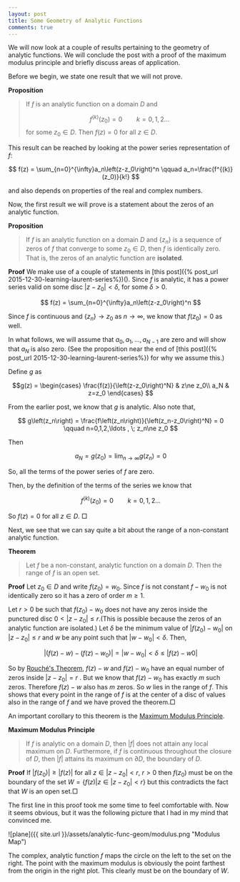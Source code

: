 ```yaml
---
layout: post
title: Some Geometry of Analytic Functions
comments: true
---
```


We will now look at a couple of results pertaining to the geometry of analytic functions. We will conclude the post with a proof of the maximum modulus principle and briefly discuss areas of application.

Before we begin, we state one result that we will not prove.

**Proposition** 
>If $f$ is an analytic function on a domain $D$ and 
>
>$$
f^{(k)}\left(z_0\right) = 0 \qquad k=0,1,2\ldots
$$
>for some $z_0 \in D$. Then $f(z)=0$ for all $z \in D$.

This result can be reached by looking at the power series representation of $f$:

$$
f(z) = \sum_{n=0}^{\infty}a_n\left(z-z_0\right)^n \qquad a_n=\frac{f^{(k)}(z_0)}{k!}
$$ 

and also depends on properties of the real and complex numbers.

Now, the first result we will prove is a statement about the zeros of an analytic function.

**Proposition**
>If  $f$ is an analytic function on a domain $D$ and $\left\{z_n \right\}$ is a sequence of zeros of $f$ that converge to some $z_0 \in D$, then $f$ is identically zero. That is, the zeros of an analytic function are **isolated**.



**Proof**
We make use of a couple of statements in [this post]({% post_url  2015-12-30-learning-laurent-series%})(). Since $f$ is analytic, it has a power series valid on some disc $\left|z-z_0\right|\lt\delta$, for some $\delta \gt 0$.

$$
f(z) = \sum_{n=0}^{\infty}a_n\left(z-z_0\right)^n
$$ 

Since $f$ is continuous and $\left\{z_n\right\} \rightarrow z_0$ as $n \rightarrow \infty$, we know that $f\left(z_0\right)=0$ as well.

In what follows, we will assume that $a_0, a_1,\ldots, a_{N-1}$ are zero and will show that $a_N$ is also zero. (See the proposition near the end of [this post]({% post_url  2015-12-30-learning-laurent-series%}) for why we assume this.) 

Define $g$ as

$$g(z) = \begin{cases}
\frac{f(z)}{\left(z-z_0\right)^N} & z\ne z_0\\
a_N & z=z_0
\end{cases}
$$

From the earlier post, we know that $g$ is analytic. Also note that,

$$
g\left(z_n\right) = \frac{f\left(z_n\right)}{\left(z_n-z_0\right)^N} = 0 \qquad n=0,1,2,\ldots , \; z_n\ne z_0
$$

Then 

$$
a_N = g\left(z_0\right) = \lim_{n\rightarrow \infty} g\left(z_n\right) = 0
$$

So, all the terms of the power series of $f$ are zero. 


Then, by the definition of the terms of the series we know that 

$$
f^{(k)}\left(z_0\right) = 0 \qquad k=0,1,2\ldots
$$

So $f(z)=0$ for all $z \in D$. $\Box$


Next, we see that we can say quite a bit about the range of a non-constant analytic function.

**Theorem**
>Let $f$ be a non-constant, analytic function on a domain $D$. Then the range of $f$ is an open set.

**Proof**
Let $z_0 \in D$ and write $f\left(z_0\right) = w_0$. Since $f$ is not constant $f-w_0$ is not identically zero so it has a zero of order $m \ge 1$. 

Let $r \gt 0$ be such that $f\left(z_0\right) - w_0$ does not have any zeros inside the punctured disc $0 \lt \left|z-z_0\right| \le r$.(This is possible because the zeros of an analytic function are isolated.) Let $\delta$ be the minimum value of  $\left|f\left(z_0\right) - w_0\right|$ on $\left|z-z_0\right| \le r$ and $w$ be any point such that $\left|w - w_0\right|\lt \delta$. Then,

$$
 \left|\left(f(z) - w\right) - \left(f\left(z\right) - w_0\right)\right| = \left|w - w_0\right| \lt \delta \le \left|f(z) -w0\right|
$$ 

So by [Rouch&#233;'s Theorem](https://en.wikipedia.org/wiki/Rouch%C3%A9%27s_theorem), $f(z) - w$ and $f\left(z\right) - w_0$ have an equal number of zeros inside $\left|z-z_0\right| = r$ . But we know that $f\left(z\right) - w_0$ has exactly $m$ such zeros. Therefore $f(z) - w$ also has $m$ zeros. So $w$ lies in the range of $f$. This shows that every point in the range of $f$ is at the center of a disc of values also in the range of $f$ and we have proved the theorem.$\Box$

An important corollary to this theorem is the [Maximum Modulus Principle](https://en.wikipedia.org/wiki/Maximum_modulus_principle).

**Maximum Modulus Principle**

>If $f$ is analytic on a domain $D$, then $\left|f\right|$ does not attain any local maximum on $D$. Furthermore, if $f$ is continuous throughout the closure of $D$, then $\left|f\right|$ attains its maximum on $\partial D$, the boundary of $D$.

**Proof**
If $\left|f\left(z_0\right)\right| \ge \left|f\left(z\right)\right|$ for all $z \in \left|z-z_0\right| \lt r$, $r\gt0$ then $f\left(z_0\right)$ must be on the boundary of the set $W=\left\{f\left(z\right) | z \in \left|z-z_0\right| \lt r\right\}$ but this contradicts the fact that $W$ is an open set.$\Box$

The first line in this proof took me some time to feel comfortable with. Now it seems obvious, but it was the following picture that I had in my mind that convinced me.

![plane]({{ site.url }}/assets/analytic-func-geom/modulus.png "Modulus Map")

The complex, analytic function $f$ maps the circle on the left to the set on the right. The point with the maximum modulus is obviously the point farthest from the origin in the right plot. This clearly must be on the boundary of $W$.